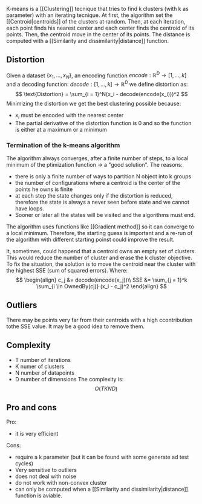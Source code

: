 K-means is a [[Clustering]] tecnique that tries to find k clusters (with k as parameter) with an iterating tecnique.
At first, the algorithm set the [[Centroid|centroids]] of the clusters at random. Then, at each iteration, each point finds his nearest center and each center finds the centroid of its points. Then, the centroid move in the center of its points.
The distance is computed with a [[Similarity and dissimilarity|distance]] function.

## Distortion

Given a dataset $\{x_1,\dots,x_N\}$, an encoding function $encode: \mathbb{R}^D \rightarrow [1,\dots,k]$ and a decoding function: $decode: [1,\dots,k] \rightarrow \mathbb{R}^D$ we define distortion as:
$$
\text{Distortion} = \sum_{i = 1}^N(x_i - decode(encode(x_i)))^2
$$
Minimizing the distortion we get the best clustering possible because:
- $x_i$ must be encoded with the nearest center
- The partial derivative of the distortion function is 0 and so the function is either at a maximum or a minimum

### Termination of the k-means algorithm

The algorithm always converges, after a finite number of steps, to a local minimum of the ptimization function -> a "good solution".
The reasons:
- there is only a finite number of ways to partition N object into k groups
- the number of configurations where a centroid is the center of the points he owns is finite
- at each step the state changes only if the distortion is reduced, therefore the state is always a never seen before state and we cannot have loops.
- Sooner or later all the states will be visited and the algorithms must end.


The algorithm uses functions like [[Gradient method]] so it can converge to a local minimum. Therefore, the starting guess is important and a re-run of the algorithm with different starting poinst could improve the result.

It, sometimes, could happend that a centroid owns an empty set of clusters. This would reduce the number of cluster and erase the k cluster objective. To fix the situation, the solution is to move the centroid near the cluster with the highest SSE (sum of squared errors).
Where:
$$
\begin{align}
c_j &= decode(encode(x_j))\\
SSE &= \sum_{j = 1}^k \sum_{i \in OwnedBy(cj)} (x_i - c_j)^2
\end{align}
$$

## Outliers

There may be points very far from their centroids with a high ccontribution tothe SSE value. It may be a good idea to remove them.

## Complexity

- T number of iterations
- K numer of clusters
- N number of datapoints
- D number of dimensions
The complexity is:
$$
O(TKND)
$$

## Pro and cons

Pro:
- it is very efficient

Cons:
- require a k parameter (but it can be found with some generate ad test cycles)
- Very sensitive to outliers
- does not deal with noise
- do not work with non-convex cluster
- can only be computed when a [[Similarity and dissimilarity|distance]] function is aviable.